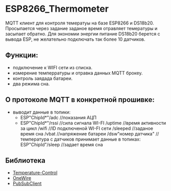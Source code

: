 # ESP8266_Thermometer
MQTT клиент для контроля темератуы на базе ESP8266 и DS18b20. Просыпается через задание заданое время отравляет темературы и засыпает обратно. 
Для экономии энергии питание DS18b20 берется с вывода ESP, не желательно подключать так более 10 датчиков. 
## Функции:
- подключение к WIFI сети из списка.
- измерение темперратуры и отравка данных MQTT брокеу.
- контроль заядада батареи. 
- два режима сна. 
## О протоколе MQTT в конкретной прошивке:
* выводит данные в топики:
  * ESP"ChipId*"/adc  	//показания АЦП 
  * ESP"ChipId*"/rssi 	//сила сигнала WI-FI
			       /uptime 			        //время активности за цикл 
	           /wifi 				        //ID подключеной WI-FI сети
	           /sleeped 		        //заданое время сна
	           /vbat 				        //напряжение батареи
	           /dsw"номер датчика"	//температура с датчиков 
принимает данные в топиках:
	ESP"ChipId"/sleep 				      //задает время сна

## Библиотека 
* [Temperature-Control](https://github.com/milesburton/Arduino-Temperature-Control-Library)
* [OneWire](https://github.com/PaulStoffregen/OneWire)
* [PubSubClient](https://github.com/Imroy/pubsubclient)
